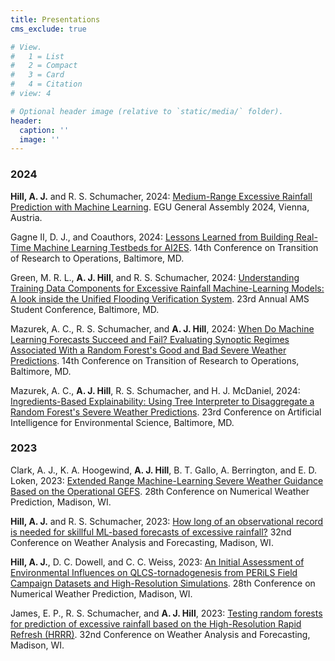 ```yaml
---
title: Presentations
cms_exclude: true

# View.
#   1 = List
#   2 = Compact
#   3 = Card
#   4 = Citation
# view: 4

# Optional header image (relative to `static/media/` folder).
header:
  caption: ''
  image: ''
---
```


<h3>2024</h3>
<b>Hill, A. J.</b> and R. S. Schumacher, 2024: <a href="../../static/presentation_files/EGU_General_Assembly_2024.pptx"><u>Medium-Range Excessive Rainfall Prediction with Machine Learning</u></a>. EGU General Assembly 2024, Vienna, Austria. <br />

Gagne II, D. J., and Coauthors, 2024: <u>Lessons Learned from Building Real-Time Machine Learning Testbeds for AI2ES</u>. 14th Conference on Transition of Research to Operations, Baltimore, MD. 

Green, M. R. L., <b>A. J. Hill</b>, and R. S. Schumacher, 2024: <u>Understanding Training Data Components for Excessive Rainfall Machine-Learning Models: A look inside the Unified Flooding Verification System</u>. 23rd Annual AMS Student Conference, Baltimore, MD. 

Mazurek, A. C., R. S. Schumacher, and <b>A. J. Hill</b>, 2024: <u>When Do Machine Learning Forecasts Succeed and Fail? Evaluating Synoptic Regimes Associated With a Random Forest's Good and Bad Severe Weather Predictions</u>. 14th Conference on Transition of Research to Operations, Baltimore, MD. 

Mazurek, A. C., <b>A. J. Hill</b>, R. S. Schumacher, and H. J. McDaniel, 2024: <u>Ingredients-Based Explainability: Using Tree Interpreter to Disaggregate a Random Forest's Severe Weather Predictions</u>. 23rd Conference on Artificial Intelligence for Environmental Science, Baltimore, MD.

<h3>2023</h3>
Clark, A. J., K. A. Hoogewind, <b>A. J. Hill</b>, B. T. Gallo, A. Berrington, and E. D. Loken, 2023: <u>Extended Range Machine-Learning Severe Weather Guidance Based on the Operational GEFS</u>. 28th Conference on Numerical Weather Prediction, Madison, WI. <br />

<b>Hill, A. J.</b> and R. S. Schumacher, 2023: <u>How long of an observational record is needed for skillful ML-based forecasts of excessive rainfall?</u> 32nd Conference on Weather Analysis and Forecasting, Madison, WI. 

<b>Hill, A. J.</b>, D. C. Dowell, and C. C. Weiss, 2023: <u>An Initial Assessment of Environmental Influences on QLCS-tornadogenesis from PERiLS Field Campaign Datasets and High-Resolution Simulations</u>. 28th Conference on Numerical Weather Prediction, Madison, WI. 

James, E. P., R. S. Schumacher, and <b>A. J. Hill</b>, 2023: <u>Testing random forests for prediction of excessive rainfall based on the High-Resolution Rapid Refresh (HRRR)</u>. 32nd Conference on Weather Analysis and Forecasting, Madison, WI. 

<!-- 79.   ^Mazurek, A. C., A. J. Hill, and R. S. Schumacher, 2023: Making Sense of Random Forest-Based Severe Weather Forecasts Using Tree Interpreter. 32nd Conference on Weather Analysis and Forecasting, Madison, WI. 

78. Schumacher, R. S., A. J. Hill, and M. Klein, 2023: How Far Into the Medium Range Can Probabilistic Excessive Rainfall Forecasts be Extended? 32nd Conference on Weather Analysis and Forecasting, Madison, WI.

77.   Schumacher, R. S. and A. J. Hill, 2023: Sources of Forecast Errors for Extreme-Rain-Producing Mesoscale Convective Systems. 20th Conference on Mesoscale Processes, Madison, WI. 

76.   Schumacher, R. S. and A. J. Hill, 2023: Progress Towards Medium Range Excessive Rainfall Forecasts with the CSU-MLP. Hydrometeorology Testbed Flash Flood and Intense Rainfall Experiment Seminar Series, virtual. 

75.   Schumacher, R. S. and A. J. Hill, 2023: Sources of Forecast Errors for Extreme-Rain-Producing Mesoscale Convective Systems. 15th International Conference on Mesoscale Convective Systems, Fort Collins, CO, 10.3. 

74.   Hill, A. J. and R. S. Schumacher, 2023: Leveraging the Power of Machine Learning for Excessive Rainfall Forecasting. 15th International Conference on Mesoscale Convective Systems, Fort Collins, CO, 12.7. 

73.   Hill, A. J. and R. S. Schumacher, 2023: Predictions of Severe Weather with Random Forests and the Global Ensemble Forecast System. European Conference on Severe Storms. 

72.   Hill, A. J. and A. Mazurek, 2023: The CSU-MLP Hazardous Weather Prediction System. National Weather Service Norman Weather Forecast Office, Norman, OK. 

71.   Hill, A. J. and A. Mazurek, 2023: The CSU-MLP Severe Weather Prediction System. Storm Prediction Center Spring Forecaster Training, Norman, OK. 

70.   Escobedo, J. A., R. S. Schumacher, A. J. Hill, 2023: Investigating Colorado State University- Machine Learning Probabilities Day-1 Excessive Rainfall Forecasts in the Southwest United States During the Summer Monsoon. 37th Conference on Hydrology, Denver, CO, poster 767.

69.   Hill, A. J., R. S. Schumacher, 2023: Exploring Definitions of Excessive Rainfall when Generating Machine Learning-based Probabilistic Excessive Rainfall Forecasts from a Global Reforecast Dataset. 37th Conference on Hydrology, Denver, CO, 13B.5.

68.   Hill, A. J., R. S. Schumacher, and I. Jirak, 2023: Understanding and Interpreting Medium-Range Predictions of Severe Weather with Random Forests. 22nd Conference on Artificial Intelligence for Environmental Science, Denver, CO, 5A.3.

67.   Hill, A. J., V. A. Gensini, and R. S. Schumacher, 2023: Medium-Range Machine Learning Forecasts for Severe Convective Storms. 22nd Conference on Artificial Intelligence for Environmental Science, Denver, CO, 11A.3.

66. James, E. P., R. S. Schumacher, and A. J. Hill, 2023: Random forests for prediction of excessive rainfall based on the High-Resolution Rapid Refresh (HRRR). 22nd Conference on Artificial Intelligence for Environmental Science, Denver, CO., 7B.1.

65. Mazurek, A., R. S. Schumacher, and A. J. Hill, 2023: Evaluating Random Forest-Based Predictions of Tornadoes, Wind, and Hail at Two- to Three-Day Lead Times. 22nd Conference on Artificial Intelligence for Environmental Science, Denver, CO., 11A.2.

64. ^McDaniel, H., A. J. Hill, and R. S. Schumacher, 2023: Investigating Predictor Importance for a Next-Day Severe Weather Hazard Machine Learning Model. 22nd Conference on Artificial Intelligence for Environmental Science, Denver, CO, poster 893.

63. McDaniel, H., A. J. Hill, and R. S. Schumacher, 2023: Investigating Predictor Importance for a Next-Day Severe Weather Hazard Machine Learning Model. 22nd Annual Student Conference, Denver, CO, poster S9.

62. Schumacher, R. S., A. J. Hill, and M. Klein, 2023: How Far Into the Medium Range Can Probabilistic Excessive Rainfall Forecasts be Extended? 22nd Conference on Artificial Intelligence for Environmental Science, Denver, CO., 7B.5.

61. McDaniel, H., A. J. Hill, and R. S. Schumacher, 2022: Investigating Predictor Importance for a Next-Day Severe Weather Hazard Machine Learning Model. American Geophysical Union Fall Meeting, Chicago, IL, poster 392.

60.   Hill, A. J., R. S. Schumacher, I. Jirak, 2022: Medium-Range Severe Weather Predictions with Random Forests. 30th Conference on Severe Local Storms, Santa Fe, NM, 4.1B.

59. Mazurek, A., R. S. Schumacher, and A. J. Hill, 2022: Evaluating Random Forest-Based Predictions of Tornadoes, Wind, and Hail at Two- and Three-day Lead Times. 30th Conference on Severe Local Storms, Santa Fe, NM, 7.1A.

58. Schumacher, R. S., A. J. Hill, and A. Mazurek, 2022: Probabilistic Forecast Guidance for Severe Convective Storms Using GEFS Reforecasts and Machine Learning. 30th Conference on Severe Local Storms, Santa Fe, NM, 1.3.

57. Schumacher R. S. and A. J. Hill, 2022: Advancing high-impact weather prediction with machine learning. DARPA FORWARD Conference, Fort Collins, CO, poster.

56. Schumacher, R. S. and A. J. Hill, 2022: Updates and Improvements to Colorado State University-Machine Learning Probabilities Excessive Rainfall Forecasts. Hydrometeorological Testbed Flash Flood and Intense Rainfall Experiment, virtual.

55. Hill, A. J., 2022: Probabilistic Predictions of Severe Weather with Machine Learning. Columbia, SC Weather Forecast Office Severe Weather Workshop, virtual.

54. Cheeseman, M., B. Ford, Z. Rosen, E. Wendt, A. J. DesRosiers, A. J. Hill, C. L’Orange, C. Quinn, M. Long, S. H. Jathar, J. Volckens, and J. R. Pierce, 2022: Neighborhood Scale Variability of Co-incident PM2.5 and AOD: Results from Citizen Enabled Aerosol Measurements for Satellites (CEAMS). 24th Conference on Atmospheric Chemistry, poster.

53. Escobedo, J. A., R. S. Schumacher, and A. J. Hill, 2022: Colorado State University Machine Learning Probabilities Day 1 Probabilistic Excessive Rainfall Forecasts: Synoptic Regimes of the Best- and Worst-Performing Forecasts. 21st Annual Student Conference, poster

52. Hill, A. J. and R. S. Schumacher, 2022: Medium-range Predictions of Severe Weather with Machine Learning. 31st Conference on Weather Analysis and Forecasting/27th Conference on Numerical Weather Prediction, J7.2.

51. James, E. P., A. J. Hill, and R. S. Schumacher, 2022: A first guess day-one Excessive Rainfall Outlook based on a skill-weighted blend of random forest prediction systems, 21st Conference on Artificial Intelligence for Environmental Science, poster.

50. Nielsen, E. R. and A. J. Hill, 2022: Exploring Multi-Hazard Joint Probability Forecasts Through the Lens of Tornadoes and Flash Floods. 19th Conference on Mesoscale Processes, J3.4.

49. Schumacher, R. S., A. J. Hill, and I. L. Jirak, 2022: Probabilistic forecast guidance for severe convective storms using GEFS reforecasts and machine learning. 31st Conference on Weather Analysis and Forecasting/27th Conference on Numerical Weather Prediction, J7.4.

48. Hill, A. J. and R. S. Schumacher, 2021: Medium-range forecasts of hazardous weather with machine learning. 3rd NOAA Workshop on Leverage AI in Environmental Sciences, virtual.

47. Hill, A. J., R. S. Schumacher, and J. Escobedo, 2021: Extending predictions of hazardous weather into the medium-range with machine learning. 2nd Knowledge-guided Machine Learning Workshop, virtual, poster.

46. Hill, A. J. and R. S. Schumacher, 2021: Advancing probabilistic prediction of high-impact weather using ensemble reforecasts and machine learning. National Weather Service AI Team, virtual.

45. Hill, A. J., E. James, R. S. Schumacher, M. Klein, J. Nelson, and M. J. Erickson, 2021: CSU CAM-based First Guess Excessive Rainfall Outlook Products. Hydrometeorological Testbed Flash Flood and Intense Rainfall Experiment, virtual.

44. Schumacher, R. S. and A. J. Hill, 2021: Advancing Probabilistic Prediction of High-Impact Weather Using Ensemble Reforecasts and Machine Learning. UFS Webinar Series, virtual.

43. Hill, A. J. and R. S. Schumacher, 2021: Medium-range severe weather forecasts with random forests, 20th Conference on Artificial Intelligence for Environmental Science, 3.2.

42. Hill, A. J. and R. S. Schumacher, 2021: Short-term excessive rainfall forecasts using random forests and a deterministic convection-allowing model, 20th Conference on Artificial Intelligence for Environmental Science, joint 12.8.

41. Schumacher, R. S., A. J. Hill, M. Klein, J. Nelson, M. J. Erickson, and G. R. Herman, 2021: From Random Forests to Flood Forecasts: A Research to Operations Success Story, 11th Conference on Transition of Research to Operations, 14.9.

40. Hill, A. J. and R. S. Schumacher, 2020: Heavy precipitation and flash flood forecasts using random forests and convection-allowing models. 30th Conference on Weather Analysis and Forecasting/26th Conference on Numerical Weather Prediction, Boston, MA, J71.2.

39. Hill, A. J. and R. S. Schumacher, 2020: Random-Forest Severe Guidance from the GEFS. Storm Prediction Center Fall Forecaster Training.

38. Hill, A. J., C. C. Weiss, and B. C. Ancell, 2020: Factors influencing ensemble sensitivity-based targeted observing predictions at convection-allowing resolutions, 24th Conference on Integrated Observing and Assimilation Systems for the Atmosphere, Boston, MA, 10.4.

37. Hill, A. J., C. C. Weiss, and D. C. Dowell, 2020: Assimilating near-surface observations from a portable mesoscale network of StickNet platforms during VORTEX-SE with the High Resolution Rapid Refresh Ensemble. Severe Local Storms Symposium, Boston, MA., 950

36. Hill, A. J., R. S. Schumacher, M. Klein, J. Nelson, and M. Erickson, 2020: First-guess excessive rainfall outlooks from machine learning models. Hydrometeorological Testbed Flash Flood and Intensive Rainfall Experiment.

35. McDonald, J. M., C. C. Weiss, and A. J. Hill, 2020: Properties of cold pools observed during the VORTEX-SE: Meso18-19 field campaign. Severe Local Storms Symposium, Boston, MA., 946

34. Schumacher, R. S., A. J. Hill, G. R. Herman, M. Erickson, B. Albright, M. Klein, and J. A. Nelson Jr., 2020: If a flood falls in a (random) forest, does it get counted? Advances and challenges in predicting excessive precipitation using machine learning. 30th Conference on Weather and Forecasing / 26th Conference on Numerical Weather Prediction, Boston, MA., J71.3

33. Ancell, B. C., A. A. Coleman, and A. J. Hill, 2019: Ensemble sensitivity-based subsetting overview and evaluation activities at the 2018 NOAA HWT. European Geophysical Union General Assembly 2019, Vienna, Austria, EGU2019-2435.

32. Ancell, B. C., A. A. Coleman, and A. J. Hill, 2019: Ensemble sensitivity-based subsetting overview and evaluation activities at the 2018 NOAA HWT. 23rd Conference on Integrated Observing and Assimilation Systems for the Atmosphere, Oceans, and Land Surface, Phoenix, AZ, paper 2.3A.

31. Weiss, C. C., E. C. Bruning, J. Dahl, and A. J. Hill, 2019: Texas Tech VORTEX-SE Activities. VORTEX-SE Workshop, Huntsville, AL.

30. Weiss, C. C., D. C. Dowell, N. Yussouf, and A. J. Hill, 2019: Insights into mesoscale and storm-scale predictability gained through ensemble sensitivity analysis. 23rd Conference on Integrated Observing and Assimilation Systems for the Atmosphere, Oceans, and Land Surface, Phoenix, AZ, paper 20.1.

29. Ancell, B. C., A. A. Coleman, and A. J. Hill, 2018: Ensemble sensitivity-based subsetting overview and evaluation activities at the 2018 NOAA HWT. American Geophysical Union Fall Meeting, Washington, D.C.

28. Ancell, B. C., A. A. Coleman, A. J. Hill, and C. C. Weiss, 2018: Ensemble sensitivity-based subsetting overview and evaluation activities at the 2018 NOAA HWT. 29th Conference on Severe Local Storms, Stowe, VT, paper 3A.4.

27. Hill, A. J., C. C. Weiss, and B. C. Ancell, 2018: Towards improving forecasts of severe convection along the dryline through targeted observing with ensemble sensitivity analysis. 29th Conference on Severe Local Storms, Stowe, VT, paper 14.2.

26. Hill, A. J., C. C. Weiss, and D. C. Dowell, 2018: Exploring the utility of assimilating observations from a mesoscale network of StickNet platforms during VORTEX-SE with the High Resolution Rapid Refresh Ensemble. 29th Conference on Severe Local Storms, Stowe, VT, paper 74.

25.   Hill, A. J., C. C. Weiss, and B. C. Ancell, 2018: Ensemble-sensitivity analysis based observation targeting experiments for mesoscale convection forecasts and factors influencing observation-impact prediction. 22nd Conference on Integrated Observing and Assimilation Systems for the Atmosphere, Oceans, and Land Surface, Austin, TX, paper 613.

24. Weiss, C. C., D. C. Dowell, A. J. Hill, J. McDonald, E. C. Bruning, and J. Dahl, 2018: An update on VORTEX-SE activities at Texas Tech University. 29th Conference on Severe Local Storms, Stowe, VT, paper 3B.1.

23. Weiss, C. C., D. C. Dowell, A. J. Hill, and N. Yussouf, 2018: Ensemble sensitivity analysis of controls on storm-scale vertical vorticity for two southeastern U.S. tornado events. 22nd Conference on Integrated Observing and Assimilation Systems for the Atmosphere, Oceans, and Land Surface, Austin, TX, paper 610.

22. Hill, A. J., C. C. Weiss, and B.C. Ancell, 2017: Ensemble-sensitivity analysis based observation
targeting for mesoscale convection forecasts and factors influencing observation-impact prediction. American Geophysical Union Fall Meeting, New Orleans, LA, paper NG31A-0157.

21.   Weiss, C. C., E. C. Bruning, J. Dahl, D. C. Dowell, C. R. Alexander, A. J. Hill, and V. C.
Chmielewski, 2017: Preliminary results from the 2016 and 2017 VORTEX-SE project. 9th
European Conference on Severe Storms, Pula, Croatia, paper ECSS2017-155.

20. Kenyon, A. and A. J. Hill, 2017: Using Python to process and visualize real-time atmospheric data during VORTEX-SE. Scipy 2017: Scientific Computing with Python, Austin, TX.

19.   Hill, A. J., C. C. Weiss, and B. C. Ancell, 2017: Ensemble sensitivity-based observation targeting experiments for Southern Plains dryline convection. 21st Conference on Integrated Observing and Assimilation Systems for the Atmosphere, Oceans, and Land Surface, Seattle, WA, paper 15.5.

18. Weiss, C. C, E. C. Bruning, J. Dahl, D. C. Dowell, C. R. Alexander, A. J. Hill, and V. C.
Chmielewski, 2017: An overview of Texas Tech operations during VORTEX-SE 2016. Special
Symposium on Severe Local Storms: Observation Needs to Advance Research, Prediction, and
Communication, Seattle, WA, paper 939.

17.   Weiss, C. C., D. C. Dowell, A. J. Hill, and N. Yussouf, 2017: Ensemble sensitivity analysis of controls on updraft rotation for two southeastern US tornado events. 21st Conference on Integrated Observing and Assimilation Systems for the Atmosphere, Oceans, and Land Surface, Seattle, WA, paper 11.6.

16. Bruning, E. C., V. C. Chmielewski, C. C. Weiss, J. Dahl, A. J. Hill, C. J. Schultz, and J. Bailey, 2016: Flash size distributions characterized by mobile LMA deployments during VORTEX-SE. 28th Conference on Severe Local Storms, Portland, OR, paper 9.4.

15.   Hill, A. J., C. C. Weiss, and B. C. Ancell, 2016: Ensemble sensitivity-based observation targeting experiments for Southern Plains dryline convection. 28th Conference on Severe Local Storms, Portland, OR, paper 7B.6.

14.   Weiss, C. C, E. C. Bruning, J. Dahl, D. C. Dowell, C. R. Alexander, A. J. Hill, and V. C.
Chmielewski, 2016: An overview of Texas Tech operations during VORTEX-SE 2016. 28th
Conference on Severe Local Storms, Portland, OR, paper 3.5.

13.   Weiss, C. C., D. C. Dowell, A. J. Hill, and N. Yossouf, 2016: Ensemble sensitivity analysis of controls on updraft rotation for the 27 April 2011 Tornado Outbreak. 28th Conference on Severe Local Storms, Portland, OR, paper 137.

12.   Ancell, B. C., A. J. Hill, and B. Burghardt, 2016: The TTU WRF ensemble prediction system. 2nd Ensemble Design Workshop for Convection Allowing Models, College Park, Maryland. MD.

11.   Hill, A. J., C. C. Weiss, and B. C. Ancell, 2016: Ensemble sensitivity-based observation targeting OSSEs for Southern Plains dryline convection. 20th Conference on Integrated Observing and Assimilation Systems for the Atmosphere, Oceans, and Land Surface, New Orleans, LA, paper J7.7

10.   Hill, A. J., B. Burghardt, and B. C. Ancell, 2015: Advanced ensemble techniques for improved predictability of storm-scale features. 1st Ensemble Design Workshop for Storm-Scale Ensembles, Boulder, CO.

9.  Ancell, B. C., A. J. Hill, and B. Burghardt, 2015: The use of ensemble-based senstivity with observations to improve predictability of severe convective events. 27th Conference on Weather Analysis and Forecasting / 23rd Conference on Numerical Weather Prediction, Chicago, IL, paper 8B.5.

8.  Ancell, B. C., A. J. Hill, and B. Burghardt, 2015: The use of ensemble-based sensitivity with observations to improve predictability of severe convective events. Preprints, 19th Conference on Integrated Observing and Assimilation Systems for the Atmosphere, Oceans, and Land Surface, Phoenix, AZ, paper 9.1.

7.  Hill, A. J., C. C. Weiss, and B.C. Ancell, 2015: Mesoscale ensemble sensitivity and observation targeting of dryline convection. Preprints, 19th Conference on Integrated Observing and Assimilation Systems for the Atmosphere, Oceans, and Land Surface, Phoenix, AZ, paper 9.3.

6.  Ancell, B. C., A. J. Hill, and B. Burghardt, 2014: The use of ensemble-based sensitivity and observations to improve predictability of severe convective events. American Geophysical Union Fall Meeting, San Francisco, CA, NG31B-3798.

5.  Hill, A. J., C. C. Weiss, and B. C. Ancell, 2014: Mesoscale ensemble sensitivity of dryline convective initiation. Preprints, 27th Conference on Severe Local Storms, Madison, WI, paper 8B.4.

4.  Hill, A. J., C. C. Weiss, and B. C. Ancell, 2014: Applicaiton of mesoscale ensemble-based sensitivity analysis to observation targeting. 26th Conference on Weather Analysis and Forecasting/22nd Conference on Numerical Weather Prediction, Atlanta, GA, paper 610.

3.  Hill, A. J., C. C. Weiss, and B. C. Ancell, 2013: Utilizing ensemble sensitivity for data denial experiments of the 4 April 2012 Dallas, Texas dryline-initiated convective outbreak using West Texas Mesonet observations and WRF-DART data assimilation. Preprints, 15th Conference on Mesoscale Processes, Portland, OR, paper 11.

2.  Houze, R. A., Jr., K. L. Rasmussen, and A. J. Hill, 2013: TRMM insights into recent floods in Pakistan. PMM Science Team Meeting, Annapolis, MD.

1.  Houze, R. A., Jr., K. L. Rasmussen, A. J. Hill, and M. D. Zuluaga, 2013: Using TRMM
Precipitation Radar to understand the Pakistan and India floods of 2010-2012. American
Geophysical Union Fall Meeting, San Francisco, CA. -->


